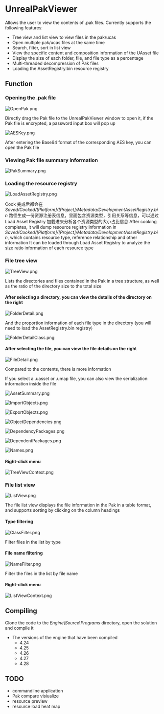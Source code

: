 # UnrealPakViewer ##

Allows the user to view the contents of .pak files. Currently supports the following features:

* Tree view and list view to view files in the pak/ucas
* Open multiple pak/ucas files at the same time
* Search, filter, sort in list view
* View the specific content and composition information of the UAsset file
* Display the size of each folder, file, and file type as a percentage
* Multi-threaded decompression of Pak files
* Loading the AssetRegistry.bin resource registry

## Function ##

### Opening the .pak file ###

![OpenPak.png](Resources/Images/OpenPak.png)

Directly drag the Pak file to the UnrealPakViewer window to open it, if the Pak file is encrypted, a password input box will pop up

![AESKey.png](Resources/Images/AESKey.png)

After entering the Base64 format of the corresponding AES key, you can open the Pak file

### Viewing Pak file summary information ###

![PakSummary.png](Resources/Images/PakSummary.png)

### Loading the resource registry ###

![LoadAssetRegistry.png](Resources/Images/LoadAssetRegistry.png)

Cook 完成后都会在 *Saved/Cooked/[Platform]/[Project]/Metadata/DevelopmentAssetRegistry.bin* 路径生成一份资源注册表信息，里面包含资源类型，引用关系等信息，可以通过 Load Asset Registry 加载进来分析各个资源类型的大小占比信息
After cooking completes, it will dump resource registry information in *Saved/Cooked/[Platform]/[Project]/Metadata/DevelopmentAssetRegistry.bin*, which contains resource type, reference relationship and other information
It can be loaded through Load Asset Registry to analyze the size ratio information of each resource type

### File tree view ###

![TreeView.png](Resources/Images/TreeView.png)

Lists the directories and files contained in the Pak in a tree structure, as well as the ratio of the directory size to the total size

#### After selecting a directory, you can view the details of the directory on the right ####

![FolderDetail.png](Resources/Images/FolderDetail.png)

And the proportion information of each file type in the directory (you will need to load the AssetRegistry.bin registry)

![FolderDetailClass.png](Resources/Images/FolderDetailClass.png)

#### After selecting the file, you can view the file details on the right ####

![FileDetail.png](Resources/Images/FileDetail.png)

Compared to the contents, there is more information

If you select a .uasset or .umap file, you can also view the serialization information inside the file

![AssetSummary.png](Resources/Images/AssetSummary.png)

![ImportObjects.png](Resources/Images/ImportObjects.png)

![ExportObjects.png](Resources/Images/ExportObjects.png)

![ObjectDependencies.png](Resources/Images/ObjectDependencies.png)

![DependencyPackages.png](Resources/Images/DependencyPackages.png)

![DependentPackages.png](Resources/Images/DependentPackages.png)

![Names.png](Resources/Images/Names.png)

#### Right-click menu ####

![TreeViewContext.png](Resources/Images/TreeViewContext.png)

### File list view ###

![ListView.png](Resources/Images/ListView.png)

The file list view displays the file information in the Pak in a table format, and supports sorting by clicking on the column headings

#### Type filtering ####

![ClassFilter.png](Resources/Images/ClassFilter.png)

Filter files in the list by type

#### File name filtering ####

![NameFilter.png](Resources/Images/NameFilter.png)

Filter the files in the list by file name

#### Right-click menu ####

![ListViewContext.png](Resources/Images/ListViewContext.png)

## Compiling ##

Clone the code to the *Engine\Source\Programs* directory, open the solution and compile it

* The versions of the engine that have been compiled
  * 4.24
  * 4.25
  * 4.26
  * 4.27
  * 4.28

## TODO ##

* commandline application
* Pak compare visiualize
* resource preview
* resource load heat map
